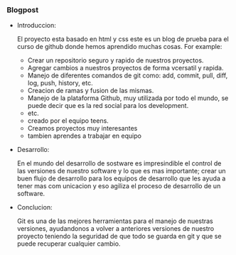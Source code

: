 ### Blogpost
+ Introduccion:

    El proyecto esta basado en html y css este es un blog de prueba 
    para el curso de github donde hemos aprendido muchas cosas. 
    For example:
    * Crear un repositorio seguro y rapido de nuestros proyectos.
    * Agregar cambios a nuestros proyectos de forma vcersatil y rapida.
    * Manejo de diferentes comandos de git como: add, commit, pull, diff, log, push, history, etc.
    * Creacion de ramas y fusion de las mismas.
    * Manejo de la plataforma Github, muy utilizada por todo el mundo, se puede decir que es la red social para los development.
    * etc.
    * creado por el equipo teens.
    * Creamos proyectos muy interesantes
    * tambien aprendes a trabajar en equipo

+ Desarrollo:

    En el mundo del desarrollo de sostware es impresindible el control de las versiones de nuestro software y lo que es mas importante; crear un buen flujo de desarrollo para los equipos de desarrollo que les ayuda a tener mas com unicacion y eso agiliza el proceso de desarrollo de un software.


+ Conclucion:

    Git es una de las mejores herramientas para el manejo de nuestras versiones, ayudandonos a volver a anteriores versiones de nuestro proyecto teniendo la seguridad de que todo se guarda en git y que se puede recuperar cualquier cambio.